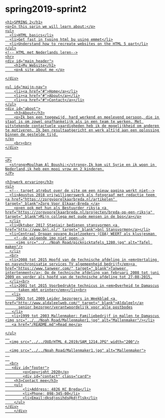 # spring2019-sprint2
<!DOCTYPE html>
<html lang="en">

  <head>
    <meta charset="UTF-8" />
    <meta name="viewport" content="width=device-width, initial-scale=1.0" />
    <meta http-equiv="X-UA-Compatible" content="ie=edge"/>
    <meta name="discription" content="Deze site is in aanbouw en wordt aangepast">
    <title>website leren Mei 2020</title>
    <a href="# about">
    
  </head>
  <body>
  
    <h1>SPRING 2</h1>
    <p>In this sprin we will learn about:</p>
    <ul>
      <li>HTML basics</li>
      <li>Get fast in typing html bu using emmet</li>
      <li>Understand how to recreate websites on the HTML 5 part</li>
    </ul>
    <!-- HTML met Nederlands leren-->
    <hr>
    <div id="main_header">
        <h1>My Website</h1>
        <p>A site about me </p>

    </div>
    
    <ul id="maijn-nav">
        <li><a href="#">Home</a></li>
        <li><a href="#">About</a></li>
        <li><a href="#">Contact</a></li>
    </ul>
    <div id="about">
        <h3>About</h3>
        <p>Ik ben een toegewijd, hard werkend en meelevend persoon, die in staat is om zowel onafhankelijk als in een team te werken. Met uitstekende contactuele vaardigheden heb ik de mogelijkheid om anderen te motiveren. Ik ben resultaatgericht en werk altijd aan een oplossing binnen de gestelde tijd.
    </p>
        <br><br>
    </div>
    
       
    <P>
      <strong>Moulham Al Boushi:</strong>,Ik kom uit Syrie en ik woon in Nederland,ik heb een mooi vrow en 2 kinderen.
    </P>
    
    <h3>werk ervaring</h3>
    <ul>
      <!-- target atrebut over de site om een nieuw pagina werkt niet-->
      <li>Agustus 2018 vrijwilligerswerk als fotograaf met redactie teem <a href="https://zorgvoorelkaarbreda.nl/artikelen" target="_blank">Zorg Voor Elkaar-Breda </a>
        <p>en ook met hun als Bestuurder riksja <a href="https://zorgvoorelkaarbreda.nl/projecten/breda-op-een-riksja" target="_blank">Mijn collega met oude mensen in de bos</a></p>
      </li>
      <li>Uktuber 2017 Stagiair bedienen stansvormen <a href="http://www.bnl.nl/" target="_blank">bnl Stansvormen</a></li>
      <li>Centraal Orgaan opvang Asielzoekers (COA) WEERT als klusjesman 
        <!--de volgende img niet open-->
         <img src="../../Noah Road/picknicktafels_1280.jpg" alt="Tafel maken"/>
      </li>
      <br>
      <li>2008 tot 2015 Hoofd van de technische afdeling in <em>Vertaling en nasynchronisatie services TV algemeenheid bedrijf</em><a href="https://www.tanweer.com/" target="_blank">Tanweer intertenment</a>: Op de technische afdeling van februari 2008 tot juni 2009 en verder als hoofd van de technische afdeling tot 27-08-2015.
      </li><br>
      <li>2001 tot 2015 Voorbedrukte technicus in <em>Overheid te Damascus
          taken mbt printer</em></li><br>
       <li>
         2003 tot 2009 Leider bezorgers in Weekblad <a href="http://www.aldaleelweb.com/" target="_blank">Aldaleel</a>
          senior bezorger/verantwoordelijk voor alle postbodes
       </li>
       <li>1999 tot 2003 Mallenmaker: Familiebedrijf in mallen te Damascus <img src="../../Noah Road/Mallenmaker1.jpg" alt="Mallenmaker"/></li>
       <a href="/README.md">Read me</a>

    </ul>
      
      <img src="../../OUD/HTML 4.2019/SAM_1214.JPG" width="200"/>

      <img src="../../Noah Road/Mallenmaker1.jpg" alt="Mallenmaker">
      
      
      <br>
       <div id="footer">
            <p>Copyright 2020</p>
            <div id="contact" class="card">
        <h3>Contact mee</h3>
        <ul>
            <li>Address: 4826 KC Breda</li>
            <li>Phone: 098-345-00</li>
            <li>Email:dksdjosihds@kdjflsk</li>
        </ul>
    </div>
        </div>
  </body>
</html>
